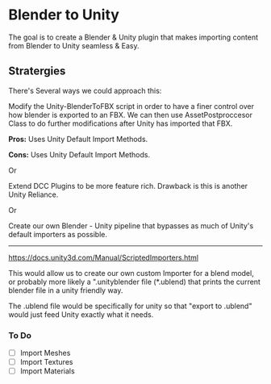 # Blender to Unity

The goal is to create a Blender & Unity plugin that makes importing content from Blender to Unity seamless & Easy.

## Stratergies

There's Several ways we could approach this:

Modify the Unity-BlenderToFBX script in order to have a finer control over how blender is exported to an FBX. We can then use AssetPostproccesor Class to do further modifications after Unity has imported that FBX.

**Pros:** Uses Unity Default Import Methods.

**Cons:** Uses Unity Default Import Methods.

Or

Extend DCC Plugins to be more feature rich. Drawback is this is another Unity Reliance.

Or

Create our own Blender - Unity pipeline that bypasses as much of Unity's default importers as possible.

___

https://docs.unity3d.com/Manual/ScriptedImporters.html

This would allow us to create our own custom Importer for a blend model, or probably more likely a ".unityblender file (*.ublend) that prints the current blender file in a unity friendly way.

The .ublend file would be specifically for unity so that "export to .ublend" would just feed Unity exactly what it needs.

### To Do
- [ ] Import Meshes
- [ ] Import Textures
- [ ] Import Materials